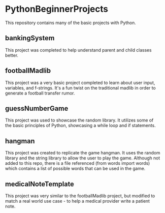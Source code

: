 # PythonBeginnerProjects

This repository contains many of the basic projects with Python.

## bankingSystem

This project was completed to help understand parent and child classes better.

## footballMadlib

This project was a very basic project completed to learn about user input, variables, and f-strings. It's a fun twist on the traditional madlib in order to generate a football transfer rumor.

## guessNumberGame

This project was used to showcase the random library. It utilizes some of the basic principles of Python, showcasing a while loop and if statements.

## hangman

This project was created to replicate the game hangman. It uses the random library and the string library to allow the user to play the game. Although not added to this repo, there is a file referenced (from words import words) which contains a list of possible words that can be used in the game.

## medicalNoteTemplate

This project was very similar to the footballMadlib project, but modified to match a real world use case - to help a medical provider write a patient note.
